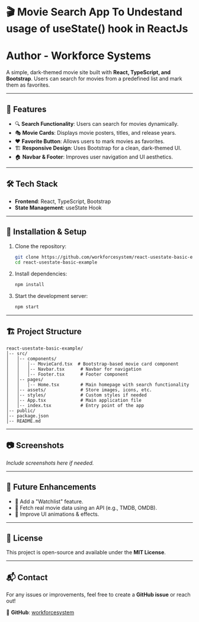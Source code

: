 # 🎬 Movie Search App To Undestand usage of useState() hook in ReactJs
# Author - Workforce Systems

A simple, dark-themed movie site built with **React, TypeScript, and Bootstrap**. Users can search for movies from a predefined list and mark them as favorites.

---

## 📌 Features
- 🔍 **Search Functionality**: Users can search for movies dynamically.
- 🎭 **Movie Cards**: Displays movie posters, titles, and release years.
- ❤️ **Favorite Button**: Allows users to mark movies as favorites.
- 🏗 **Responsive Design**: Uses Bootstrap for a clean, dark-themed UI.
- 🏠 **Navbar & Footer**: Improves user navigation and UI aesthetics.

---

## 🛠 Tech Stack
- **Frontend**: React, TypeScript, Bootstrap
- **State Management**: useState Hook

---

## 🚀 Installation & Setup
1. Clone the repository:
   ```bash
   git clone https://github.com/workforcesystem/react-usestate-basic-example.git
   cd react-usestate-basic-example
   ```

2. Install dependencies:
   ```bash
   npm install
   ```

3. Start the development server:
   ```bash
   npm start
   ```

---

## 🏗 Project Structure
```
react-usestate-basic-example/
│-- src/
│   │-- components/
│   │   │-- MovieCard.tsx  # Bootstrap-based movie card component
│   │   │-- Navbar.tsx      # Navbar for navigation
│   │   │-- Footer.tsx      # Footer component
│   │-- pages/
│   │   │-- Home.tsx        # Main homepage with search functionality
│   │-- assets/             # Store images, icons, etc.
│   │-- styles/             # Custom styles if needed
│   │-- App.tsx             # Main application file
│   │-- index.tsx           # Entry point of the app
│-- public/
│-- package.json
│-- README.md
```

---

## 📷 Screenshots
_Include screenshots here if needed._

---

## 🎯 Future Enhancements
- 🛒 Add a "Watchlist" feature.
- 🔗 Fetch real movie data using an API (e.g., TMDB, OMDB).
- 🎨 Improve UI animations & effects.

---

## 📜 License
This project is open-source and available under the **MIT License**.

---

## 📬 Contact
For any issues or improvements, feel free to create a **GitHub issue** or reach out!

🔗 **GitHub**: [workforcesystem](https://github.com/workforcesystem)

